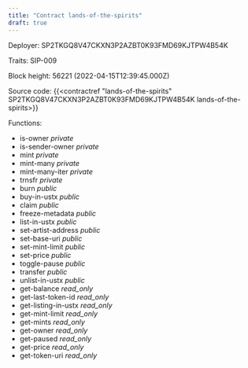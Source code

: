 ```yaml
---
title: "Contract lands-of-the-spirits"
draft: true
---
```

Deployer: SP2TKGQ8V47CKXN3P2AZBT0K93FMD69KJTPW4B54K

Traits:
SIP-009 



Block height: 56221 (2022-04-15T12:39:45.000Z)

Source code: {{<contractref "lands-of-the-spirits" SP2TKGQ8V47CKXN3P2AZBT0K93FMD69KJTPW4B54K lands-of-the-spirits>}}

Functions:

* is-owner _private_
* is-sender-owner _private_
* mint _private_
* mint-many _private_
* mint-many-iter _private_
* trnsfr _private_
* burn _public_
* buy-in-ustx _public_
* claim _public_
* freeze-metadata _public_
* list-in-ustx _public_
* set-artist-address _public_
* set-base-uri _public_
* set-mint-limit _public_
* set-price _public_
* toggle-pause _public_
* transfer _public_
* unlist-in-ustx _public_
* get-balance _read_only_
* get-last-token-id _read_only_
* get-listing-in-ustx _read_only_
* get-mint-limit _read_only_
* get-mints _read_only_
* get-owner _read_only_
* get-paused _read_only_
* get-price _read_only_
* get-token-uri _read_only_

